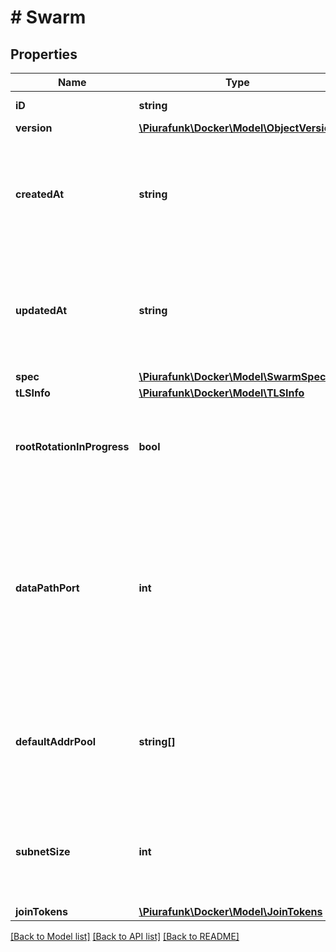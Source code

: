 # # Swarm

## Properties

Name | Type | Description | Notes
------------ | ------------- | ------------- | -------------
**iD** | **string** | The ID of the swarm. | [optional] 
**version** | [**\Piurafunk\Docker\Model\ObjectVersion**](ObjectVersion.md) |  | [optional] 
**createdAt** | **string** | Date and time at which the swarm was initialised in [RFC 3339](https://www.ietf.org/rfc/rfc3339.txt) format with nano-seconds. | [optional] 
**updatedAt** | **string** | Date and time at which the swarm was last updated in [RFC 3339](https://www.ietf.org/rfc/rfc3339.txt) format with nano-seconds. | [optional] 
**spec** | [**\Piurafunk\Docker\Model\SwarmSpec**](SwarmSpec.md) |  | [optional] 
**tLSInfo** | [**\Piurafunk\Docker\Model\TLSInfo**](TLSInfo.md) |  | [optional] 
**rootRotationInProgress** | **bool** | Whether there is currently a root CA rotation in progress for the swarm | [optional] 
**dataPathPort** | **int** | DataPathPort specifies the data path port number for data traffic. Acceptable port range is 1024 to 49151. If no port is set or is set to 0, the default port (4789) is used. | [optional] 
**defaultAddrPool** | **string[]** | Default Address Pool specifies default subnet pools for global scope networks. | [optional] 
**subnetSize** | **int** | SubnetSize specifies the subnet size of the networks created from the default subnet pool | [optional] 
**joinTokens** | [**\Piurafunk\Docker\Model\JoinTokens**](JoinTokens.md) |  | [optional] 

[[Back to Model list]](../../README.md#documentation-for-models) [[Back to API list]](../../README.md#documentation-for-api-endpoints) [[Back to README]](../../README.md)


